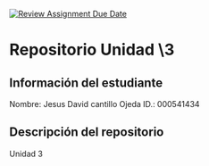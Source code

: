 [![Review Assignment Due Date](https://classroom.github.com/assets/deadline-readme-button-22041afd0340ce965d47ae6ef1cefeee28c7c493a6346c4f15d667ab976d596c.svg)](https://classroom.github.com/a/rEzvQPOM)
# Repositorio Unidad \3

## Información del estudiante
Nombre: Jesus David cantillo Ojeda
ID.:  000541434
## Descripción del repositorio
Unidad 3

